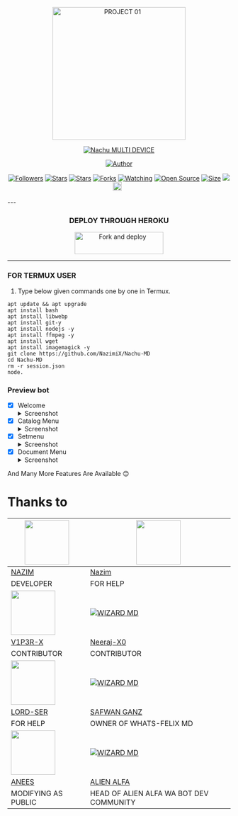 <p align="center">
<img src="https://telegra.ph/file/3699dfde66d9b4958375f.jpg" alt="PROJECT 01" height= "300" width="300"/>


</p>
<p align="center">
<a href="#"><img title="Nachu MULTI DEVICE" src="https://img.shields.io/badge/NACHU MULTI DEVICE-green?colorA=%23ff0000&colorB=%23017e40&style=for-the-badge"></a>
</p>
<p align="center">
<a href="https://github.com/NazimiX"><img title="Author" src="https://img.shields.io/badge/Author-Nazim-red.svg?style=for-the-badge&logo=github"></a>
<p align="center">
<a href="https://github.com/NazimiX/followers"><img title="Followers" src="https://img.shields.io/github/followers/NazimiX?color=blue&style=flat-square"></a>
<a href="https://github.com/NazimiX"><img title="Stars" src="https://img.shields.io/github/stars/NazimiX/Nachu-MD?color=blue&style=flat-square"></a>
<a href="https://github.com/NazimiX/Nachu-MD/stargazers/"><img title="Stars" src="https://img.shields.io/github/stars/NazimiX/Nachu-MD?color=blue&style=flat-square"></a>
<a href="https://github.com/NazimiX/Nachu-MD/network/members"><img title="Forks" src="https://img.shields.io/github/forks/NazimiX/Nachu-MD?color=red&style=flat-square"></a>
<a href="https://github.com/NazimiX/Nachu-MD/watchers"><img title="Watching" src="https://img.shields.io/github/watchers/NazimiX/Nachu-MD?label=Watchers&color=blue&style=flat-square"></a>
<a href="https://github.com/NazimiX/Nachu-MD"><img title="Open Source" src="https://badges.frapsoft.com/os/v2/open-source.svg?v=103"></a>
<a href="https://github.com/NazimiX/Nachu-MD/"><img title="Size" src="https://img.shields.io/github/repo-size/NazimiX/Nachu-MD?style=flat-square&color=green"></a>
<a href="https://hits.seeyoufarm.com"><img src="https://hits.seeyoufarm.com/api/count/incr/badge.svg?url=https%3A%2F%2Fgithub.com%2FNazimiX%2FNachu-MD&count_bg=%2379C83D&title_bg=%23555555&icon=probot.svg&icon_color=%2300FF6D&title=hits&edge_flat=false"/></a>
<a href="https://github.com/NazimiX/Nachu-MD/graphs/commit-activity"><img height="20" src="https://img.shields.io/badge/Maintained%3F-yes-green.svg"></a>&nbsp;&nbsp;
</P>
</div>
---


<div align="center">

### DEPLOY THROUGH HEROKU

<a href="https://wizard-md-deployer.vercel.app/"><img align="center" src="https://Ajmal-Achu/file/3699dfde66d9b4958375f.jpg" alt="Fork and deploy" height="50" width="200" /></a>
</div>

---


### FOR TERMUX USER
1. Type below given commands one by one in Termux.
```
apt update && apt upgrade
apt install bash
apt install libwebp
apt install git-y
apt install nodejs -y
apt install ffmpeg -y
apt install wget
apt install imagemagick -y
git clone https://github.com/NazimiX/Nachu-MD
cd Nachu-MD
rm -r session.json
node.
```  

### Preview bot

- [x] Welcome <details><summary>Screenshot</summary><img src="https://telegra.ph/file/e7adc19143c17cebece3c.jpg"></details>
- [x] Catalog Menu <details><summary>Screenshot</summary><img src="https://telegra.ph/file/7c33c8442aa5c551309ef.jpg"></details>
- [x] Setmenu <details><summary>Screenshot</summary><img src="https://telegra.ph/file/5094eb58f19a49543443a.jpg"></details>
- [x] Document Menu <details><summary>Screenshot</summary><img src="https://telegra.ph/file/8f50df332fe50495a4853.jpg"></details>

And Many More Features Are Available 😊


<!---->
# Thanks to
<a href="https://github.com/NazimiX"><img src="https://github.com/Ajmal-Achu.png?size=100" width="100" height="100"></a> | [<img src="https://telegra.ph/file/0d160eade24b0ad32ee12.jpg" width="100" height="100">](https://github.com/Ajmal-Achu/Wizard-MD) 
---|---
[NAZIM](https://github.com/NazimiX)  | [Nazim](https://github.com/NazimiX/Nachu-MD)
DEVELOPER| FOR HELP |
<a href="https://github.com/V1P3R-X"><img src="https://github.com/V1P3R-X.png?size=100" width="100" height="100"></a> | [![WIZARD MD](https://github.com/Neeraj-X0.png?size=100)](https://github.com/Neeraj-X0) 
[V1P3R-X](https://github.com/V1P3R-X)  | [Neeraj-X0](https://github.com/Neeraj-X0)
CONTRIBUTOR| CONTRIBUTOR |
<a href="https://github.com/Lord-official"><img src="https://github.com/Lord-official.png?size=100" width="100" height="100"></a> | [![WIZARD MD](http://github.com/SafwanGanz.png?size=100)](http://github.com/SafwanGanz) 
[LORD-SER](https://github.com/Lord-official)  | [SAFWAN GANZ](https://github.com/SafwanGanz)
FOR HELP | OWNER OF WHATS-FELIX MD|
<a href="https://github.com/ᴡ4ʟᴋ36.ᴇғx"><img src="https://github.com/ᴡ4ʟᴋ36.ᴇғx.png?size=100" width="100" height="100"></a> | [![WIZARD MD](http://github.com/Alien-alfa.png?size=100)](http://github.com/Alien-alfa)  
[ANEES](https://github.com/ᴡ4ʟᴋ36.ᴇғx) | [ALIEN ALFA](https://Alien-alfa)
MODIFYING AS PUBLIC | HEAD OF ALIEN ALFA WA BOT DEV COMMUNITY |

